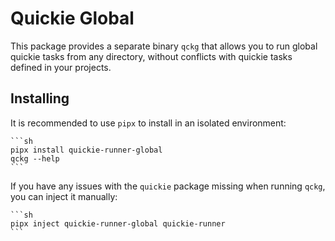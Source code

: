 # Quickie Global

This package provides a separate binary `qckg` that allows you to run global quickie tasks from any directory, without conflicts with quickie tasks defined in your projects.

## Installing

It is recommended to use `pipx` to install in an isolated environment:

    ```sh
    pipx install quickie-runner-global
    qckg --help
    ```

If you have any issues with the `quickie` package missing when running `qckg`, you can inject it manually:

    ```sh
    pipx inject quickie-runner-global quickie-runner
    ```
